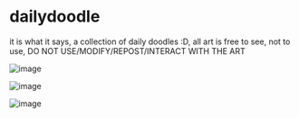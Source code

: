 # dailydoodle
it is what it says, a collection of daily doodles :D, all art is free to see, not to use, DO NOT USE/MODIFY/REPOST/INTERACT WITH THE ART

![image](https://user-images.githubusercontent.com/76719897/211331385-6ac5af33-d9e7-48e7-8d25-53a23614bd10.png)

![image](https://user-images.githubusercontent.com/76719897/211331436-47a00329-a5af-441f-87f1-a5c6baa0e6d4.png)

![image](https://user-images.githubusercontent.com/76719897/211495466-6a6c8107-5a53-467c-b53c-53400f5ad515.png)
